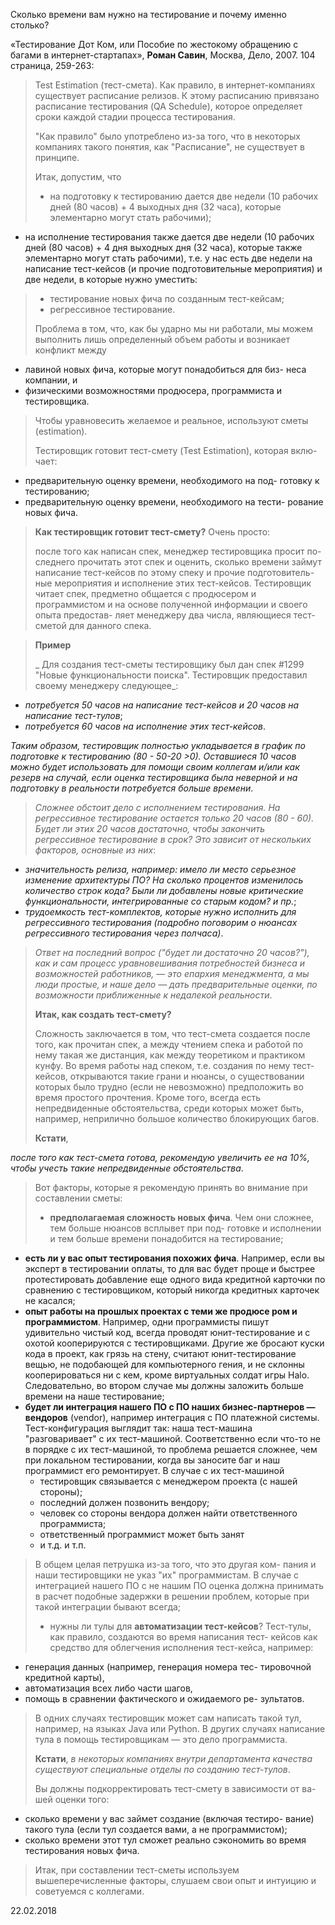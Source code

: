 Сколько времени вам нужно на тестирование и почему именно столько?

«Тестирование Дот Ком, или Пособие по жестокому обращению с багами в интернет-стартапах», **Роман Савин**, Москва, Дело, 2007. 104 страница, 259-263:

> Test Estimation (тест-смета). Как правило, в интернет-компаниях существует расписание релизов. К этому расписанию привязано расписание тестирования (QA Schedule), которое определяет сроки каждой стадии процесса тестирования.
> 
> "Как правило" было употреблено из-за того, что в некоторых компаниях такого понятия, как "Расписание", не существует в принципе.
> 
> Итак, допустим, что
> 
> - на подготовку к тестированию дается две недели (10 рабочих дней (80 часов) + 4 выходных дня (32 часа), которые элементарно могут стать рабочими);
- на исполнение тестирования также дается две недели
(10 рабочих дней (80 часов) + 4 дня выходных дня (32 часа), которые также элементарно могут стать рабочими), т.е. у нас есть две недели на написание тест-кейсов (и прочие подготовительные мероприятия) и  две недели, в которые нужно уместить:
> - тестирование новых фича по созданным тест-кейсам;
> - регрессивное тестирование.
> 
> Проблема в том, что, как бы ударно мы ни работали, мы можем выполнить лишь определенный объем работы и возникает конфликт между
- лавиной новых фича, которые могут понадобиться для биз- неса компании, и
- физическими возможностями продюсера, программиста и тестировщика.
> 
> Чтобы уравновесить желаемое и реальное, используют сметы (estimation).
> 
> Тестировщик готовит тест-смету (Test Estimation), которая вклю- чает:
- предварительную оценку времени, необходимого на под- готовку к тестированию;
- предварительную оценку времени, необходимого на тести- рование новых фича.
> 
> **Как тестировщик готовит тест-смету?** Очень просто:
> 
> после того как написан спек, менеджер тестировщика просит по- следнего прочитать этот спек и оценить, сколько времени займут написание тест-кейсов по этому спеку и прочие подготовитель- ные мероприятия и исполнение этих тест-кейсов. Тестировщик читает спек, предметно общается с продюсером и программистом и на основе полученной информации и своего опыта предостав- ляет менеджеру два числа, являющиеся тест-сметой для данного спека.

> **Пример**
> 
> _
Для создания тест-сметы тестировщику был дан спек #1299 "Новые функциональности поиска".
Тестировщик предоставил своему менеджеру следующее_:
- _потребуется 50 часов на написание тест-кейсов и 20 часов на написание тест-тулов_;
- _потребуется 60 часов на исполнение этих тест-кейсов_.
> 
_Таким образом, тестировщик полностью укладывается в график по подготовке к тестированию (80 - 50-20 >0). Оставшиеся 10 часов можно будет использовать для помощи своим коллегам и/или как резерв на случай, если оценка тестировщика была неверной и на подготовку в реальности потребуется больше времени_.
> 
> _Сложнее обстоит дело с исполнением тестирования. На регрессивное тестирование остается только 20 часов (80 - 60). Будет ли этих 20 часов достаточно, чтобы закончить регрессивное тестирование в срок? Это зависит от нескольких факторов, основные из них_:
- _значительность релиза, например: имело ли место серьезное изменение архитектуры ПО? На сколько процентов изменилось количество строк кода? Были ли добавлены новые критические функциональности, интегрированные со старым кодом? и пр._;
- _трудоемкость тест-комплектов, которые нужно исполнить для регрессивного тестирования (подробно поговорим о нюансах регрессивного тестирования через полчаса)_.
> 
> _Ответ на последний вопрос ("будет ли достаточно 20 часов?"), как и сам процесс уравновешивания потребностей бизнеса и возможностей работников, — это епархия менеджмента, а мы люди простые, и наше дело — дать предварительные оценки, по возможности приближенные к недалекой реальности_.
> 
> **Итак, как создать тест-смету?**
> 
> Сложность заключается в том, что тест-смета создается после того, как прочитан спек, а между чтением спека и работой по нему такая же дистанция, как между теоретиком и практиком кунфу. Во время работы над спеком, т.е. создания по нему тест-кейсов, открываются такие грани и нюансы, о существовании которых было трудно (если не невозможно) предположить во время простого прочтения. Кроме того, всегда есть непредвиденные обстоятельства, среди которых может быть, например, неприлично большое количество блокирующих багов.
> 
> **Кстати**,
> 
_после того как тест-смета готова, рекомендую увеличить ее на 10%, чтобы учесть такие непредвиденные обстоятельства_.
> 
> Вот факторы, которые я рекомендую принять во внимание при составлении сметы:
> 
> - **предполагаемая сложность новых фича**.
 Чем они сложнее, тем больше нюансов всплывет при под- готовке и исполнении и тем больше времени понадобится на тестирование;
- **есть ли у вас опыт тестирования похожих фича**.
 Например, если вы эксперт в тестировании оплаты, то для вас будет проще и быстрее протестировать добавление еще одного вида кредитной карточки по сравнению с тестировщиком, который никогда кредитных карточек не касался;
- **опыт работы на прошлых проектах с теми же продюсе ром и программистом**.
 Например, одни программисты пишут удивительно чистый код, всегда проводят юнит-тестирование и с охотой кооперируются с тестировщиками. Другие же бросают куски кода в проект, как грязь на стену, считают юнит-тестирование вещью, не подобающей для компьютерного гения, и не склонны кооперироваться ни с кем, кроме виртуальных солдат игры Halo. Следовательно, во втором случае мы должны заложить больше времени на наше тестирование;
- **будет ли интеграция нашего ПО с ПО наших бизнес-партнеров — вендоров** (vendor),
 например интеграция с ПО платежной системы. Тест-конфигурация выглядит так: наша тест-машина "разговаривает" с их тест-машиной. Соответственно если что-то не в порядке с их тест-машиной, то проблема решается сложнее, чем при локальном тестировании, когда вы заносите баг и наш программист его ремонтирует. В случае с их тест-машиной
  - тестировщик связывается с менеджером проекта (с нашей стороны);
  - последний должен позвонить вендору;
  - человек со стороны вендора должен найти ответственного программиста;
  - ответственный программист может быть занят
  - и т.д. и т.п.
> 
>  В общем целая петрушка из-за того, что это другая ком- пания и наши тестировщики не указ "их" программистам. В случае с интеграцией нашего ПО с не нашим ПО оценка должна принимать в расчет подобные задержки в решении проблем, которые при такой интеграции бывают всегда;
> 
> - нужны ли тулы для **автоматизации тест-кейсов**?
 Тест-тулы, как правило, создаются во время написания тест- кейсов как средство для облегчения исполнения тест-кейса, например:
  - генерация данных (например, генерация номера тес- тировочной кредитной карты),
  - автоматизация всех либо части шагов,
  - помощь в сравнении фактического и ожидаемого ре-
зультатов.
> 
> В одних случаях тестировщик может сам написать такой тул, например, на языках Java или Python. В других случаях написание тула в помощь тестировщикам — это дело программиста.
> 
> **Кстати**,
> _в некоторых компаниях внутри департамента качества существуют специальные отделы по созданию тест-тулов_.
> 
>  Вы должны подкорректировать тест-смету в зависимости от ва- шей оценки того:
- сколько времени у вас займет создание (включая тестиро- вание) такого тула (если тул создается вами, а не программистом);
- сколько времени этот тул сможет реально сэкономить во время тестирования новых фича.
> 
> Итак, при составлении тест-сметы используем вышеперечисленные факторы, слушаем свои опыт и интуицию и советуемся с коллегами.

22.02.2018
